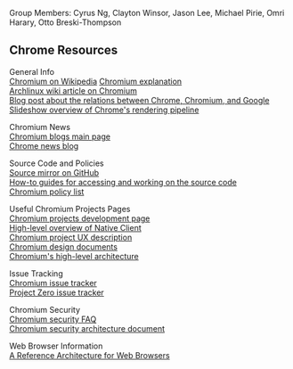 Group Members: Cyrus Ng, Clayton Winsor, Jason Lee, Michael Pirie, Omri Harary, Otto Breski-Thompson  

## Chrome Resources

General Info  
[Chromium on Wikipedia](https://en.wikipedia.org/wiki/Chromium_(web_browser))  
[Chromium explanation](https://www.computerworld.com/article/3261009/web-browsers/googles-chromium-browser-explained.html)  
[Archlinux wiki article on Chromium](https://wiki.archlinux.org/index.php/Chromium)  
[Blog post about the relations between Chrome, Chromium, and Google](https://blog.chromium.org/2008/10/google-chrome-chromium-and-google.html)  
[Slideshow overview of Chrome's rendering pipeline](https://docs.google.com/presentation/d/1boPxbgNrTU0ddsc144rcXayGA_WF53k96imRH8Mp34Y)  

Chromium News  
[Chromium blogs main page](https://blog.chromium.org/)  
[Chrome news blog](https://blog.google/products/chrome/)  

Source Code and Policies  
[Source mirror on GitHub](https://github.com/chromium/chromium)  
[How-to guides for accessing and working on the source code](https://www.chromium.org/developers/how-tos/get-the-code)  
[Chromium policy list](https://dev.chromium.org/administrators/policy-list-3)  

Useful Chromium Projects Pages  
[Chromium projects development page](https://dev.chromium.org/Home)  
[High-level overview of Native Client](https://www.chromium.org/nativeclient/getting-started/getting-started-background-and-basics)  
[Chromium project UX description](https://dev.chromium.org/user-experience)  
[Chromium design documents](https://www.chromium.org/developers/design-documents)  
[Chromium's high-level architecture](https://www.chromium.org/developers/design-documents/multi-process-architecture)  

Issue Tracking  
[Chromium issue tracker](https://bugs.chromium.org/p/chromium/issues/list)  
[Project Zero issue tracker](https://bugs.chromium.org/p/project-zero/issues/list)  

Chromium Security  
[Chromium security FAQ](https://dev.chromium.org/Home/chromium-security/security-faq?pli=1)  
[Chromium security architecture document](https://seclab.stanford.edu/websec/chromium/chromium-security-architecture.pdf)  

Web Browser Information  
[A Reference Architecture for Web Browsers](https://grosskurth.ca/papers/browser-refarch.pdf)  
